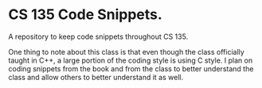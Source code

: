 # CS 135 Code Snippets.
A repository to keep code snippets throughout CS 135.

One thing to note about this class is that even though the class officially taught in C++, a large portion of the coding style is using C style. I plan on coding snippets from the book and from the class to better understand the class and allow others to better understand it as well.
